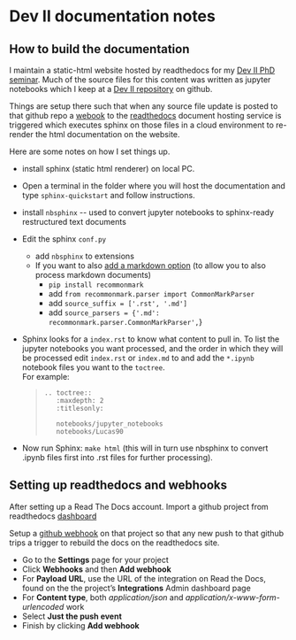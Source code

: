 # Dev II documentation notes

## How to build the documentation

I maintain a static-html website hosted by readthedocs for my [Dev II PhD seminar](https://dev-ii-seminar.readthedocs.io/en/latest/index.html).  Much of the source files for this content was written as jupyter notebooks which I keep at a [Dev II repository](https://github.com/jhconning/Dev-II) on github. 

Things are setup there such that when any source file update is posted to that github repo a [webook](https://docs.readthedocs.io/en/stable/webhooks.html) to the [readthedocs](https://readthedocs.org/) document hosting service is triggered which executes sphinx on those files in a cloud environment to re-render the html documentation on the website.

Here are some notes on how I set things up.

- install sphinx (static html renderer) on local PC.
- Open a terminal in the folder where you will host the documentation and type `sphinx-quickstart` and follow instructions.
- install `nbsphinx`   -- used to convert jupyter notebooks to sphinx-ready restructured text documents
- Edit the sphinx `conf.py` 
    - add `nbsphinx` to extensions
    - If you want to also  [add a markdown option](http://www.sphinx-doc.org/en/master/usage/markdown.html) (to allow you to also process markdown documents)
      - `pip install recommonmark`
      - add `from recommonmark.parser import CommonMarkParser`
      - add `source_suffix = ['.rst', '.md']`
      - add  `source_parsers = {'.md': recommonmark.parser.CommonMarkParser',`}

- Sphinx looks for a `index.rst` to know what content to pull in. To list the jupyter notebooks you want processed, and the order in which they will be processed edit `index.rst` or `index.md` to and add the `*.ipynb` notebook files you want to the `toctree`.  
  For example:

  > ```
  > .. toctree::
  >    :maxdepth: 2
  >    :titlesonly:
  > 
  >    notebooks/jupyter_notebooks
  >    notebooks/Lucas90
  > ```

- Now run Sphinx:  `make html`  (this will in turn use nbsphinx to convert .ipynb files first into .rst files for further processing).

## Setting up readthedocs and webhooks

After setting up a Read The Docs account.  Import a github project from readthedocs [dashboard](https://readthedocs.org/dashboard/)

Setup a [github webhook](https://docs.readthedocs.io/en/latest/webhooks.html) on that project so that any new push to that github trips a trigger to rebuild the docs on the readthedocs site.

- Go to the **Settings** page for your project
- Click **Webhooks** and then **Add webhook**
- For **Payload URL**, use the URL of the integration on Read the Docs, found on the the project’s **Integrations** Admin dashboard page
- For **Content type**, both *application/json* and *application/x-www-form-urlencoded* work
- Select **Just the push event**
- Finish by clicking **Add webhook**

